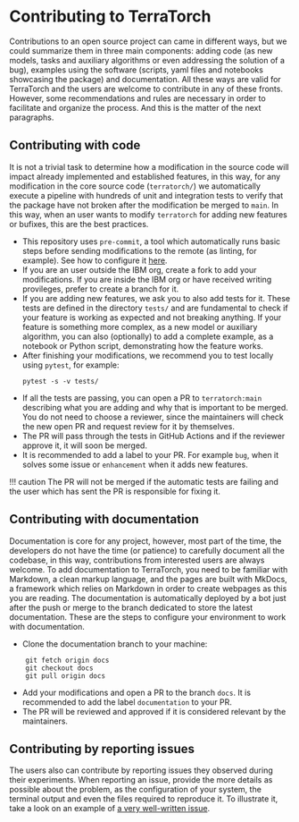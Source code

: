 # Contributing to TerraTorch

Contributions to an open source project can came in different ways, but we could summarize them in three main
components: adding code (as new models, tasks and
auxiliary algorithms or even addressing the solution of a bug), examples using the software (scripts, yaml files and notebooks showcasing the package) and documentation.
All these ways are valid for TerraTorch
and the users are welcome to contribute in any of these fronts. However, some recommendations and rules are
necessary in order to facilitate and organize the process. And this is the matter of the next paragraphs. 

## Contributing with code

It is not a trivial task to determine how a modification in the source code will impact already implemented
and established features, in this way, for any modification in the core source code (`terratorch/`) we
automatically execute
a pipeline with hundreds of unit and integration tests to verify that the package have not broken after the
modification be merged to `main`. In this way, when an user wants to modify
`terratorch` for adding new features or bufixes, this are the best practices. 

* This repository uses `pre-commit`, a tool which automatically runs basic
    steps before sending modifications to the remote (as linting, for example).
    See how to configure it [here](https://pre-commit.com/#installation). 
* If you are an user outside the IBM org, create a fork to add your modifications. If you are inside the IBM
    org or have received writing provileges, prefer to create a branch for it. 
* If you are adding new features, we ask you to also add tests for it. These tests are defined in the
    directory `tests/` and are fundamental to check if your feature is working as expected and not breaking
    anything. If your feature is something more complex, as a new model or auxiliary algorithm, you can also
    (optionally) to add a complete example, as a notebook or Python script, demonstrating how the feature works.
* After finishing your modifications, we recommend you to test locally using `pytest`, for example:
    ```
    pytest -s -v tests/
    ```
* If all the tests are passing, you can open a PR to `terratorch:main` describing what you are adding and why
    that is important to be merged. You
    do not need to choose a reviewer, since the maintainers will check the new open PR and request review for it by themselves.  
* The PR will pass through the tests in GitHub Actions and if the reviewer approve it, it will soon be merged. 
* It is recommended to add a label to your PR. For example `bug`, when it solves some issue or `enhancement`
    when it adds new features. 

!!! caution
    The PR will not be merged if the automatic tests are failing and the user which has sent the PR is responsible for fixing it. 

## Contributing with documentation

Documentation is core for any project, however, most part of the time, the developers do not have the time (or
patience) to carefully document all the codebase, in this way, contributions from interested users are always
welcome. 
To add documentation to TerraTorch, you need to be familiar with Markdown, a clean markup language, and the pages are built with
MkDocs, a framework which relies on Markdown in order to create webpages as this you are reading. The documentation is automatically
deployed by a bot just after the push or merge to the branch dedicated to store the latest documentation.
These are the steps to configure your environment to work with documentation.
* Clone the documentation branch to your machine:
```
    git fetch origin docs
    git checkout docs
    git pull origin docs
```
* Add your modifications and open a PR to the branch `docs`. It is recommended to add the label `documentation` to your PR. 
* The PR will be reviewed and approved if it is considered relevant by the maintainers. 

## Contributing by reporting issues

The users also can contribute by reporting issues they observed during their experiments. When reporting an issue, provide the more details as possible about the problem, as the configuration of your system,
the terminal output and even the files required to reproduce it. To
illustrate it, take a
look on an example of [a very well-written issue](https://github.com/IBM/terratorch/issues/506). 

